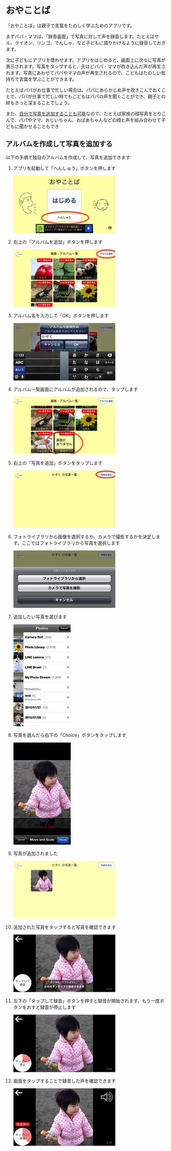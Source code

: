 # おやことば

「おやことば」は親子で言葉をたのしく学ぶためのアプリです。

まずパパ・ママは、「録音画面」で写真に対して声を録音します。たとえばサル、ライオン、リンゴ、でんしゃ、など子どもに語りかけるように録音しておきます。

次に子どもにアプリを使わせます。アプリをはじめると、画面上に次々に写真が表示されます。写真をタップすると、先ほどパパ・ママが吹き込んだ声が再生されます。写真にあわせてパパやママの声が再生されるので、こどもはたのしい気持ちで言葉を学ぶことができます。

たとえばパパがお仕事で忙しい場合は、パパにあらかじめ声を吹きこんでおくことで、パパが仕事で忙しい時でもこどもはパパの声を聞くことができ、親子との絆もきっと深まることでしょう。

また、<a href="#my_album">自分で写真を追加することも可能</a>なので、たとえば家族の顔写真をとりこんで、パパやママ、おじいちゃん、おばあちゃんなどの顔と声を組み合わせて子どもに聞かせることもでき

<h2 id="my_album">アルバムを作成して写真を追加する</h2>
<p>以下の手順で独自のアルバムを作成して、写真を追加できます</p> 
<ol>
<li>アプリを起動して「へんしゅう」ボタンを押します</li>
<p><img src="imgs/ss_01.jpg">

<li>右上の「アルバムを追加」ボタンを押します</li>
<p><img src="imgs/ss_02.jpg">

<li>アルバム名を入力して「OK」ボタンを押します</li>
<p><img src="imgs/ss_04.jpg">

<li>アルバム一覧画面にアルバムが追加されるので、タップします</li>
<p><img src="imgs/ss_05.jpg">

<li>右上の「写真を追加」ボタンをタップします</li>
<p><img src="imgs/ss_06.jpg">

<li>フォトライブラリから画像を選択するか、カメラで撮影するかを決定します。ここではフォトライブラリから写真を選択します</li>
<p><img src="imgs/ss_07.jpg">

<li>追加したい写真を選びます</li>
<p><img src="imgs/ss_08.jpg">

<li>写真を選んだら右下の「Choice」ボタンをタップします</li>
<p><img src="imgs/ss_09.jpg">

<li>写真が追加されました</li>
<p><img src="imgs/ss_10.jpg">

<li>追加された写真をタップすると写真を確認できます</li>
<p><img src="imgs/ss_11.jpg">

<li>左下の「タップして録音」ボタンを押すと録音が開始されます。もう一度ボタンをおすと録音が停止します</li>
<p><img src="imgs/ss_12.jpg">

<li>画面をタップすることで録音した声を確認できます</li>
<p><img src="imgs/ss_13.jpg">
